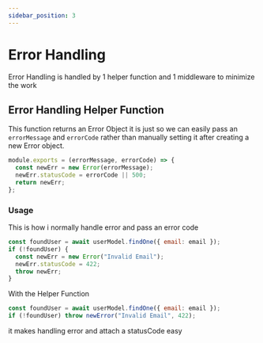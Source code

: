 ```yaml
---
sidebar_position: 3
---
```


# Error Handling

Error Handling is handled by 1 helper function and 1 middleware to minimize the work

## Error Handling Helper Function

This function returns an Error Object it is just so we can easily pass an `errorMessage` and `errorCode` rather than manually setting it after creating a new Error object.

```jsx
module.exports = (errorMessage, errorCode) => {
  const newErr = new Error(errorMessage);
  newErr.statusCode = errorCode || 500;
  return newErr;
};
```

### Usage

This is how i normally handle error and pass an error code

```jsx
const foundUser = await userModel.findOne({ email: email });
if (!foundUser) {
  const newErr = new Error("Invalid Email");
  newErr.statusCode = 422;
  throw newErr;
}
```

With the Helper Function

```jsx
const foundUser = await userModel.findOne({ email: email });
if (!foundUser) throw newError("Invalid Email", 422);
```

it makes handling error and attach a statusCode easy
